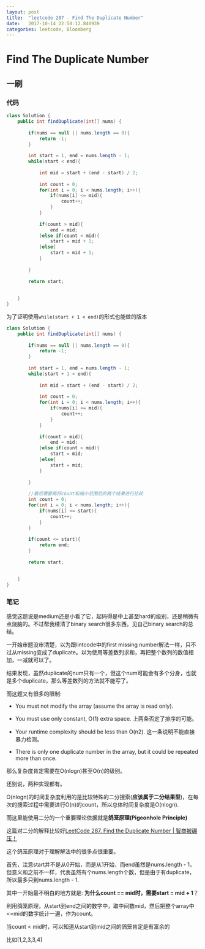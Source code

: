 ```yaml
---
layout: post
title:  "leetcode 287 - Find The Duplicate Number"
date:   2017-10-14 22:50:12.840939
categories: leetcode, Bloomberg
---
```


# Find The Duplicate Number

## 一刷

### 代码

```java
class Solution {
    public int findDuplicate(int[] nums) {
        
        if(nums == null || nums.length == 0){
            return -1;
        }
        
        int start = 1, end = nums.length - 1;
        while(start < end){
            
            int mid = start + (end - start) / 2;
            
            int count = 0;
            for(int i = 0; i < nums.length; i++){
                if(nums[i] <= mid){
                    count++;
                }
            }
            
            if(count > mid){
                end = mid;
            }else if(count < mid){
                start = mid + 1;
            }else{
                start = mid + 1;
            }
            
        }
        
        return start;
        
        
    }
}
```

为了证明使用`while(start + 1 < end)`的形式也能做的版本
```java
class Solution {
    public int findDuplicate(int[] nums) {
        
        if(nums == null || nums.length == 0){
            return -1;
        }
        
        int start = 1, end = nums.length - 1;
        while(start + 1 < end){
            
            int mid = start + (end - start) / 2;
            
            int count = 0;
            for(int i = 0; i < nums.length; i++){
                if(nums[i] <= mid){
                    count++;
                }
            }
            
            if(count > mid){
                end = mid;
            }else if(count < mid){
                start = mid;
            }else{
                start = mid;
            }
            
        }
        
        //最后需要再将count和缩小范围后的两个结果进行比较
        int count = 0;
        for(int i = 0; i < nums.length; i++){
            if(nums[i] <= start){
                count++;
            }
        }
        
        if(count <= start){
            return end;
        }
        
        return start;
        
        
    }
}
```


### 笔记

感觉这题说是medium还是小看了它，起码得是中上甚至hard的级别，还是稍微有点烧脑的。不过帮我缕清了binary search很多东西。见自己binary search的总结。

一开始审题没审清楚，以为跟lintcode中的first missing number解法一样，只不过从missing变成了duplicate。以为使用等差数列求和，再把整个数列的数值相加，一减就可以了。

结果发现，虽然duplicate的num只有一个，但这个num可能会有多个分身，也就是多个duplicate，那么等差数列的方法就不能写了。

而这题又有很多的限制:
* You must not modify the array (assume the array is read only).
* You must use only constant, O(1) extra space.
上两条否定了排序的可能。

* Your runtime complexity should be less than O(n2).
这一条说明不能直接暴力检测。
* There is only one duplicate number in the array, but it could be repeated more than once.

那么复杂度肯定需要在O(nlogn)甚至O(n)的级别。

还别说，两种实现都有。

O(nlogn)的时间复杂度利用的是比较特殊的二分搜索(**应该属于二分结果型**)，在每次的搜索过程中需要进行O(n)的count，所以总体时间复杂度是O(nlogn).

而这里能使用二分的一个重要理论依据就是**鸽笼原理(Pigeonhole Principle)**

这篇对二分的解释比较好[LeetCode 287. Find the Duplicate Number | 智商被碾压！](https://boweihe.me/2016/03/30/leetcode-287-find-the-duplicate-number-%E6%99%BA%E5%95%86%E8%A2%AB%E7%A2%BE%E5%8E%8B%EF%BC%81/)

这个鸽笼原理对于理解解法中的很多点很重要。

首先，注意start并不是从0开始，而是从1开始，而end虽然是nums.length - 1，但意义和之前不一样，代表虽然有个nums.length个数，但是由于有duplicate，所以最多只到nums.length - 1.

其中一开始最不明白的地方就是: **为什么count == mid时，需要start = mid + 1**？

利用鸽笼原理，从start到end之间的数字中，取中间数mid，然后把整个array中<=mid的数字统计一遍，作为count。

当count < mid时，可以知道从start到mid之间的鸽笼肯定是有富余的

比如[1,2,3,3,4]
